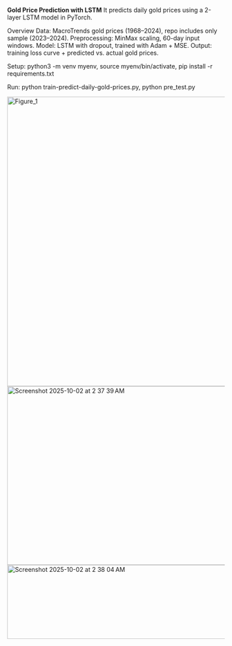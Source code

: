 **Gold Price Prediction with LSTM**
It predicts daily gold prices using a 2-layer LSTM model in PyTorch.

Overview
Data: MacroTrends gold prices (1968–2024), repo includes only sample (2023–2024).
Preprocessing: MinMax scaling, 60-day input windows.
Model: LSTM with dropout, trained with Adam + MSE.
Output: training loss curve + predicted vs. actual gold prices.

Setup: python3 -m venv myenv, source myenv/bin/activate, pip install -r requirements.txt
    
Run: python train-predict-daily-gold-prices.py, python pre_test.py                          
    
<img width="1109" height="669" alt="Figure_1" src="https://github.com/user-attachments/assets/7d23a573-bf1e-499a-8aed-2fe2c3627beb" />

<img width="767" height="413" alt="Screenshot 2025-10-02 at 2 37 39 AM" src="https://github.com/user-attachments/assets/fbd18704-48f3-44f0-8d16-26e31bc3526b" />
<img width="1022" height="171" alt="Screenshot 2025-10-02 at 2 38 04 AM" src="https://github.com/user-attachments/assets/963bc496-8aa9-4243-bfbe-cb8276d3a9f8" />






